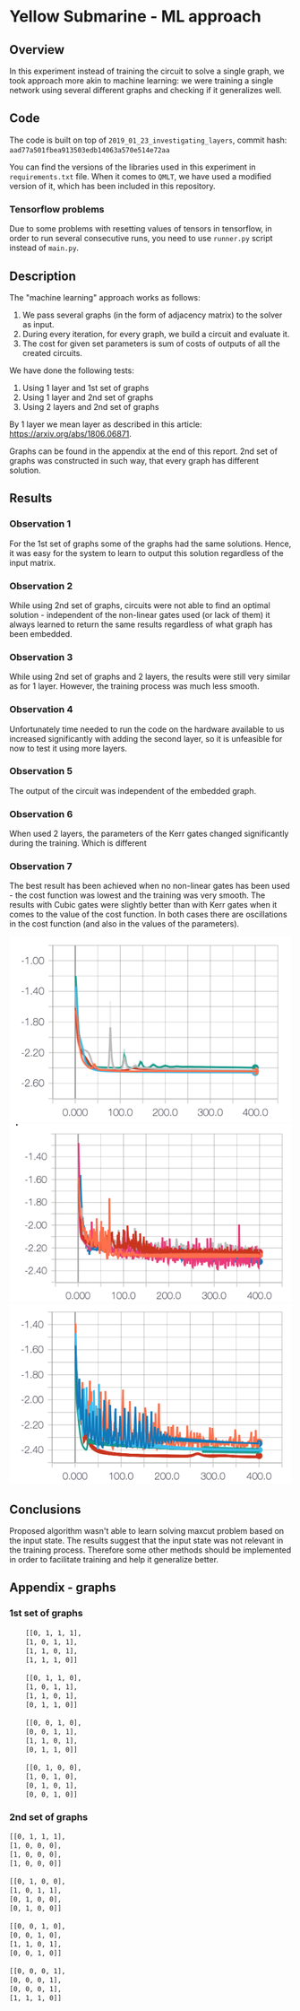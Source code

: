 # Yellow Submarine - ML approach

## Overview

In this experiment instead of training the circuit to solve a single graph, we took approach more akin to machine learning: we were training a single network using several different graphs and checking if it generalizes well.

## Code 

The code is built on top of `2019_01_23_investigating_layers`, commit hash: `aad77a501fbea913503edb14063a570e514e72aa`

You can find the versions of the libraries used in this experiment in `requirements.txt` file.
When it comes to `QMLT`, we have used a modified version of it, which has been included in this repository.

### Tensorflow problems

Due to some problems with resetting values of tensors in tensorflow, in order to run several consecutive runs, you need to use `runner.py` script instead of `main.py`.

## Description

The "machine learning" approach works as follows:

1. We pass several graphs (in the form of adjacency matrix) to the solver as input.
2. During every iteration, for every graph, we build a circuit and evaluate it.
3. The cost for given set parameters is sum of costs of outputs of all the created circuits.

We have done the following tests:
1. Using 1 layer and 1st set of graphs
2. Using 1 layer and 2nd set of graphs
3. Using 2 layers and 2nd set of graphs


By 1 layer we mean layer as described in this article: https://arxiv.org/abs/1806.06871. 

Graphs can be found in the appendix at the end of this report.
2nd set of graphs was constructed in such way, that every graph has different solution.

## Results

### Observation 1

For the 1st set of graphs some of the graphs had the same solutions. Hence, it was easy for the system to learn to output this solution regardless of the input matrix. 

### Observation 2

While using 2nd set of graphs, circuits were not able to find an optimal solution - independent of the non-linear gates used (or lack of them) it always learned to return the same results regardless of what graph has been embedded.

### Observation 3

While using 2nd set of graphs and 2 layers, the results were still very similar as for 1 layer. However, the training process was much less smooth.

### Observation 4

Unfortunately time needed to run the code on the hardware available to us increased significantly with adding the second layer, so it is unfeasible for now to test it using more layers.

### Observation 5

The output of the circuit was independent of the embedded graph.


### Observation 6

When used 2 layers, the parameters of the Kerr gates changed significantly during the training. Which is different 

### Observation 7

The best result has been achieved when no non-linear gates has been used - the cost function was lowest and the training was very smooth.
The results with Cubic gates were slightly better than with Kerr gates when it comes to the value of the cost function. In both cases there are oscillations in the cost function (and also in the values of the parameters).

![](figures/old/ng_0.png)
![](figures/old/ng_1.png)
![](figures/old/ng_2.png)

## Conclusions

Proposed algorithm wasn't able to learn solving maxcut problem based on the input state. The results suggest that the input state was not relevant in the training process. Therefore some other methods should be implemented in order to facilitate training and help it generalize better.

## Appendix - graphs

### 1st set of graphs
```
    [[0, 1, 1, 1],
    [1, 0, 1, 1],
    [1, 1, 0, 1],
    [1, 1, 1, 0]]

    [[0, 1, 1, 0],
    [1, 0, 1, 1],
    [1, 1, 0, 1],
    [0, 1, 1, 0]]

    [[0, 0, 1, 0],
    [0, 0, 1, 1],
    [1, 1, 0, 1],
    [0, 1, 1, 0]]

    [[0, 1, 0, 0],
    [1, 0, 1, 0],
    [0, 1, 0, 1],
    [0, 0, 1, 0]]
```

### 2nd set of graphs
```
[[0, 1, 1, 1],
[1, 0, 0, 0],
[1, 0, 0, 0],
[1, 0, 0, 0]]

[[0, 1, 0, 0],
[1, 0, 1, 1],
[0, 1, 0, 0],
[0, 1, 0, 0]]

[[0, 0, 1, 0],
[0, 0, 1, 0],
[1, 1, 0, 1],
[0, 0, 1, 0]]

[[0, 0, 0, 1],
[0, 0, 0, 1],
[0, 0, 0, 1],
[1, 1, 1, 0]]
```
